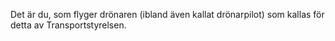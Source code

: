 ﻿Det är du, som flyger drönaren (ibland även kallat drönarpilot) som kallas för detta av Transportstyrelsen.